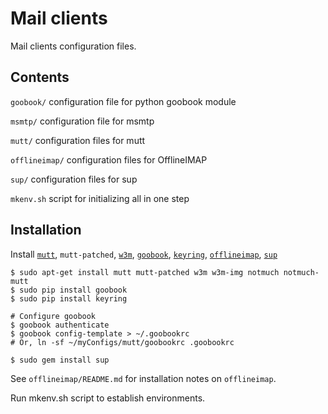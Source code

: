 Mail clients
============

Mail clients configuration files.

Contents
--------
`goobook/` configuration file for python goobook module

`msmtp/` configuration file for msmtp

`mutt/` configuration files for mutt

`offlineimap/` configuration files for OfflineIMAP

`sup/` configuration files for sup

`mkenv.sh` script for initializing all in one step

Installation
------------

Install [`mutt`](http://www.mutt.org/), `mutt-patched`, [`w3m`](http://w3m.sourceforge.net/), [`goobook`](https://pypi.python.org/pypi/goobook), [`keyring`](https://pypi.python.org/pypi/keyring), [`offlineimap`](http://offlineimap.org/), [`sup`](http://supmua.org/)

```
$ sudo apt-get install mutt mutt-patched w3m w3m-img notmuch notmuch-mutt
$ sudo pip install goobook
$ sudo pip install keyring

# Configure goobook
$ goobook authenticate
$ goobook config-template > ~/.goobookrc
# Or, ln -sf ~/myConfigs/mutt/goobookrc .goobookrc

$ sudo gem install sup
```

See `offlineimap/README.md` for installation notes on `offlineimap`.

Run mkenv.sh script to establish environments.

